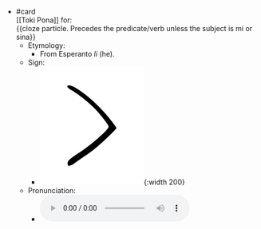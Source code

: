 - #card  
  [[Toki Pona]] for:  
  {{cloze particle. Precedes the predicate/verb unless the subject is mi or sina}}
	- Etymology:
		- From Esperanto *li* (he).
	- Sign:
		- ![Li_-_sitelen_pona_in_Sonja_Lang's_handwriting.svg](../assets/Li_-_sitelen_pona_in_Sonja_Lang's_handwriting_1657537505323_0.svg){:width 200}
	- Pronunciation:
		- ![](../assets/Toki_Pona_-_jan_Lakuse_-_li_1657460452052_0.ogg)